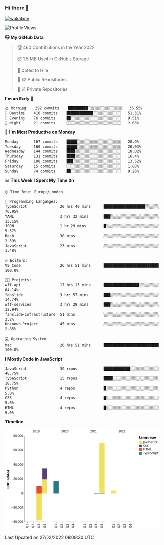 ### Hi there 👋

[![wakatime](https://wakatime.com/badge/user/fbd6d84b-3d41-4f0d-b9de-9fbf06457c16.svg)](https://wakatime.com/@fbd6d84b-3d41-4f0d-b9de-9fbf06457c16)

<!--
**kkarimi/kkarimi** is a ✨ _special_ ✨ repository because its `README.md` (this file) appears on your GitHub profile.

Here are some ideas to get you started:

- 🔭 I’m currently working on ...
- 🌱 I’m currently learning ...
- 👯 I’m looking to collaborate on ...
- 🤔 I’m looking for help with ...
- 💬 Ask me about ...
- 📫 How to reach me: ...
- 😄 Pronouns: ...
- ⚡ Fun fact: ...
-->

<!--START_SECTION:waka-->
![Profile Views](http://img.shields.io/badge/Profile%20Views-1-blue)

**🐱 My GitHub Data** 

> 🏆 460 Contributions in the Year 2022
 > 
> 📦 1.5 MB Used in GitHub's Storage 
 > 
> 💼 Opted to Hire
 > 
> 📜 62 Public Repositories 
 > 
> 🔑 61 Private Repositories  
 > 
**I'm an Early 🐤** 

```text
🌞 Morning    292 commits    █████████░░░░░░░░░░░░░░░░   36.55% 
🌆 Daytime    410 commits    ████████████░░░░░░░░░░░░░   51.31% 
🌃 Evening    76 commits     ██░░░░░░░░░░░░░░░░░░░░░░░   9.51% 
🌙 Night      21 commits     ░░░░░░░░░░░░░░░░░░░░░░░░░   2.63%

```
📅 **I'm Most Productive on Monday** 

```text
Monday       167 commits    █████░░░░░░░░░░░░░░░░░░░░   20.9% 
Tuesday      160 commits    █████░░░░░░░░░░░░░░░░░░░░   20.03% 
Wednesday    144 commits    ████░░░░░░░░░░░░░░░░░░░░░   18.02% 
Thursday     131 commits    ████░░░░░░░░░░░░░░░░░░░░░   16.4% 
Friday       108 commits    ███░░░░░░░░░░░░░░░░░░░░░░   13.52% 
Saturday     15 commits     ░░░░░░░░░░░░░░░░░░░░░░░░░   1.88% 
Sunday       74 commits     ██░░░░░░░░░░░░░░░░░░░░░░░   9.26%

```


📊 **This Week I Spent My Time On** 

```text
⌚︎ Time Zone: Europe/London

💬 Programming Languages: 
TypeScript               20 hrs 40 mins      ███████████████████░░░░░░   76.95% 
YAML                     3 hrs 32 mins       ███░░░░░░░░░░░░░░░░░░░░░░   13.15% 
JSON                     1 hr 29 mins        █░░░░░░░░░░░░░░░░░░░░░░░░   5.57% 
Bash                     38 mins             ░░░░░░░░░░░░░░░░░░░░░░░░░   2.39% 
JavaScript               23 mins             ░░░░░░░░░░░░░░░░░░░░░░░░░   1.48%

🔥 Editors: 
VS Code                  26 hrs 51 mins      █████████████████████████   100.0%

🐱‍💻 Projects: 
wff-api                  17 hrs 13 mins      ████████████████░░░░░░░░░   64.14% 
fanslide                 3 hrs 57 mins       ███░░░░░░░░░░░░░░░░░░░░░░   14.74% 
wff-services             3 hrs 28 mins       ███░░░░░░░░░░░░░░░░░░░░░░   12.94% 
fanslide-infrastructure  51 mins             ░░░░░░░░░░░░░░░░░░░░░░░░░   3.2% 
Unknown Project          45 mins             ░░░░░░░░░░░░░░░░░░░░░░░░░   2.85%

💻 Operating System: 
Mac                      26 hrs 51 mins      █████████████████████████   100.0%

```

**I Mostly Code in JavaScript** 

```text
JavaScript               39 repos            ████████████░░░░░░░░░░░░░   48.75% 
TypeScript               15 repos            ████░░░░░░░░░░░░░░░░░░░░░   18.75% 
Python                   4 repos             █░░░░░░░░░░░░░░░░░░░░░░░░   5.0% 
CSS                      4 repos             █░░░░░░░░░░░░░░░░░░░░░░░░   5.0% 
HTML                     4 repos             █░░░░░░░░░░░░░░░░░░░░░░░░   5.0%

```


**Timeline**

![Chart not found](https://raw.githubusercontent.com/kkarimi/kkarimi/main/charts/bar_graph.png) 


 Last Updated on 27/02/2022 08:09:30 UTC
<!--END_SECTION:waka-->

